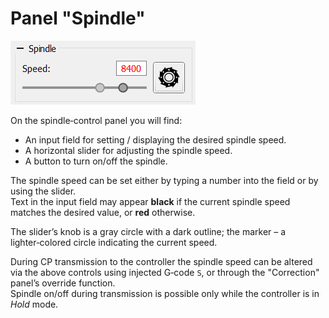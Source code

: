 # Panel "Spindle"

![Panel Spindle](../../img/spindle.png)

On the spindle‑control panel you will find:

- An input field for setting / displaying the desired spindle speed.
- A horizontal slider for adjusting the spindle speed.
- A button to turn on/off the spindle.

The spindle speed can be set either by typing a number into the field or by using the slider.  
Text in the input field may appear **black** if the current spindle speed matches the desired value, or **red** otherwise.

The slider’s knob is a gray circle with a dark outline; the marker – a lighter‑colored circle indicating the current speed.

During CP transmission to the controller the spindle speed can be altered via the above controls using injected G‑code `S`, or through the "Correction" panel’s override function.  
Spindle on/off during transmission is possible only while the controller is in *Hold* mode.